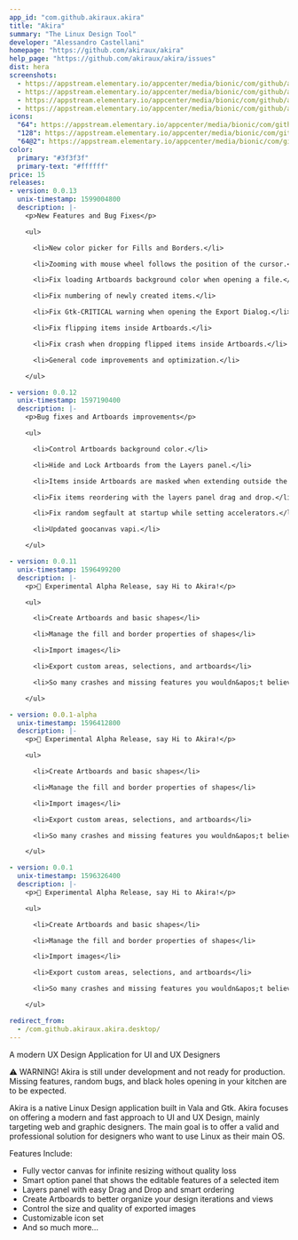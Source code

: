 ```yaml
---
app_id: "com.github.akiraux.akira"
title: "Akira"
summary: "The Linux Design Tool"
developer: "Alessandro Castellani"
homepage: "https://github.com/akiraux/akira"
help_page: "https://github.com/akiraux/akira/issues"
dist: hera
screenshots:
  - https://appstream.elementary.io/appcenter/media/bionic/com/github/akiraux.akira/F2AF0DD2859A12D5EA07577E7D533079/screenshots/image-1_orig.png
  - https://appstream.elementary.io/appcenter/media/bionic/com/github/akiraux.akira/F2AF0DD2859A12D5EA07577E7D533079/screenshots/image-2_orig.png
  - https://appstream.elementary.io/appcenter/media/bionic/com/github/akiraux.akira/F2AF0DD2859A12D5EA07577E7D533079/screenshots/image-3_orig.png
  - https://appstream.elementary.io/appcenter/media/bionic/com/github/akiraux.akira/F2AF0DD2859A12D5EA07577E7D533079/screenshots/image-4_orig.png
icons:
  "64": https://appstream.elementary.io/appcenter/media/bionic/com/github/akiraux.akira/F2AF0DD2859A12D5EA07577E7D533079/icons/64x64/com.github.akiraux.akira_com.github.akiraux.akira.png
  "128": https://appstream.elementary.io/appcenter/media/bionic/com/github/akiraux.akira/F2AF0DD2859A12D5EA07577E7D533079/icons/128x128/com.github.akiraux.akira_com.github.akiraux.akira.png
  "64@2": https://appstream.elementary.io/appcenter/media/bionic/com/github/akiraux.akira/F2AF0DD2859A12D5EA07577E7D533079/icons/64x64@2/com.github.akiraux.akira_com.github.akiraux.akira.png
color:
  primary: "#3f3f3f"
  primary-text: "#ffffff"
price: 15
releases:
- version: 0.0.13
  unix-timestamp: 1599004800
  description: |-
    <p>New Features and Bug Fixes</p>

    <ul>

      <li>New color picker for Fills and Borders.</li>

      <li>Zooming with mouse wheel follows the position of the cursor.</li>

      <li>Fix loading Artboards background color when opening a file.</li>

      <li>Fix numbering of newly created items.</li>

      <li>Fix Gtk-CRITICAL warning when opening the Export Dialog.</li>

      <li>Fix flipping items inside Artboards.</li>

      <li>Fix crash when dropping flipped items inside Artboards.</li>

      <li>General code improvements and optimization.</li>

    </ul>

- version: 0.0.12
  unix-timestamp: 1597190400
  description: |-
    <p>Bug fixes and Artboards improvements</p>

    <ul>

      <li>Control Artboards background color.</li>

      <li>Hide and Lock Artboards from the Layers panel.</li>

      <li>Items inside Artboards are masked when extending outside the edges of the Artboard.</li>

      <li>Fix items reordering with the layers panel drag and drop.</li>

      <li>Fix random segfault at startup while setting accelerators.</li>

      <li>Updated goocanvas vapi.</li>

    </ul>

- version: 0.0.11
  unix-timestamp: 1596499200
  description: |-
    <p>🚀 Experimental Alpha Release, say Hi to Akira!</p>

    <ul>

      <li>Create Artboards and basic shapes</li>

      <li>Manage the fill and border properties of shapes</li>

      <li>Import images</li>

      <li>Export custom areas, selections, and artboards</li>

      <li>So many crashes and missing features you wouldn&apos;t believe, but hey, this is an experimental alpha…</li>

    </ul>

- version: 0.0.1-alpha
  unix-timestamp: 1596412800
  description: |-
    <p>🚀 Experimental Alpha Release, say Hi to Akira!</p>

    <ul>

      <li>Create Artboards and basic shapes</li>

      <li>Manage the fill and border properties of shapes</li>

      <li>Import images</li>

      <li>Export custom areas, selections, and artboards</li>

      <li>So many crashes and missing features you wouldn&apos;t believe, but hey, this is an experimental alpha…</li>

    </ul>

- version: 0.0.1
  unix-timestamp: 1596326400
  description: |-
    <p>🚀 Experimental Alpha Release, say Hi to Akira!</p>

    <ul>

      <li>Create Artboards and basic shapes</li>

      <li>Manage the fill and border properties of shapes</li>

      <li>Import images</li>

      <li>Export custom areas, selections, and artboards</li>

      <li>So many crashes and missing features you wouldn&apos;t believe, but hey, this is an experimental alpha…</li>

    </ul>

redirect_from:
  - /com.github.akiraux.akira.desktop/
---
```

<p>A modern UX Design Application for UI and UX Designers</p>
<p>⚠ WARNING! Akira is still under development and not ready for production. Missing features, random bugs, and black holes opening in your kitchen are to be expected.</p>
<p>Akira is a native Linux Design application built in Vala and Gtk. Akira focuses on offering a modern and fast approach to UI and UX Design, mainly targeting web and graphic designers. The main goal is to offer a valid and professional solution for designers who want to use Linux as their main OS.</p>
<p>Features Include:</p>
<ul>
  <li>Fully vector canvas for infinite resizing without quality loss</li>
  <li>Smart option panel that shows the editable features of a selected item</li>
  <li>Layers panel with easy Drag and Drop and smart ordering</li>
  <li>Create Artboards to better organize your design iterations and views</li>
  <li>Control the size and quality of exported images</li>
  <li>Customizable icon set</li>
  <li>And so much more…</li>
</ul>
